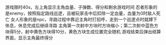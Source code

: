 游戏限时40s，左上角显示主角血量、子弹数、得分和剩余游戏时间
忍者形象的是enemy，按照指定路线巡逻，且被玩家击中后扣除一定血量，血量为0时敌人死亡
女人形象的是npc，寻路过程中靠近主角时打招呼，走到一个巡逻点时就蹲下休息，休息完成后继续寻路
主角第一次射中方块时方块缩小；第二次射中蓝色方块得5分，射中黄色方块得10分，黄色方块生成位置完全随机
游戏结束后弹出结算界面，显示主角最终得分
